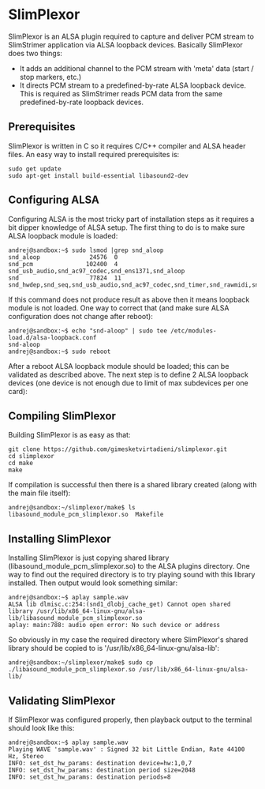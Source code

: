 # SlimPlexor

SlimPlexor is an ALSA plugin required to capture and deliver PCM stream to SlimStrimer application via ALSA loopback devices.
Basically SlimPlexor does two things:
  * It adds an additional channel to the PCM stream with 'meta' data (start / stop markers, etc.)
  * It directs PCM stream to a predefined-by-rate ALSA loopback device. This is required as SlimStrimer reads PCM data from the same predefined-by-rate loopback devices.


## Prerequisites

SlimPlexor is written in C so it requires C/C++ compiler and ALSA header files.
An easy way to install required prerequisites is:

```
sudo get update
sudo apt-get install build-essential libasound2-dev
```


## Configuring ALSA

Configuring ALSA is the most tricky part of installation steps as it requires a bit dipper knowledge of ALSA setup.
The first thing to do is to make sure ALSA loopback module is loaded:

```
andrej@sandbox:~$ sudo lsmod |grep snd_aloop
snd_aloop              24576  0
snd_pcm               102400  4 snd_usb_audio,snd_ac97_codec,snd_ens1371,snd_aloop
snd                    77824  11 snd_hwdep,snd_seq,snd_usb_audio,snd_ac97_codec,snd_timer,snd_rawmidi,snd_usbmidi_lib,snd_ens1371,snd_seq_device,snd_aloop,snd_pcm
```

If this command does not produce result as above then it means loopback module is not loaded.
One way to correct that (and make sure ALSA configuration does not change after reboot):

```
andrej@sandbox:~$ echo "snd-aloop" | sudo tee /etc/modules-load.d/alsa-loopback.conf
snd-aloop
andrej@sandbox:~$ sudo reboot
```

After a reboot ALSA loopback module should be loaded; this can be validated as described above.
The next step is to define 2 ALSA loopback devices (one device is not enough due to limit of max subdevices per one card):


## Compiling SlimPlexor

Building SlimPlexor is as easy as that:

```
git clone https://github.com/gimesketvirtadieni/slimplexor.git
cd slimplexor
cd make
make
```

If compilation is successful then there is a shared library created (along with the main file itself):

```
andrej@sandbox:~/slimplexor/make$ ls
libasound_module_pcm_slimplexor.so  Makefile
```


## Installing SlimPlexor

Installing SlimPlexor is just copying shared library (libasound_module_pcm_slimplexor.so) to the ALSA plugins directory.
One way to find out the required directory is to try playing sound with this library installed.
Then output would look something similar:

```
andrej@sandbox:~$ aplay sample.wav
ALSA lib dlmisc.c:254:(snd1_dlobj_cache_get) Cannot open shared library /usr/lib/x86_64-linux-gnu/alsa-lib/libasound_module_pcm_slimplexor.so
aplay: main:788: audio open error: No such device or address
```

So obviously in my case the required directory where SlimPlexor's shared library should be copied to is '/usr/lib/x86_64-linux-gnu/alsa-lib':

```
andrej@sandbox:~/slimplexor/make$ sudo cp ./libasound_module_pcm_slimplexor.so /usr/lib/x86_64-linux-gnu/alsa-lib/
```


## Validating SlimPlexor

If SlimPlexor was configured properly, then playback output to the terminal should look like this:

```
andrej@sandbox:~$ aplay sample.wav 
Playing WAVE 'sample.wav' : Signed 32 bit Little Endian, Rate 44100 Hz, Stereo
INFO: set_dst_hw_params: destination device=hw:1,0,7
INFO: set_dst_hw_params: destination period size=2048
INFO: set_dst_hw_params: destination periods=8
```

